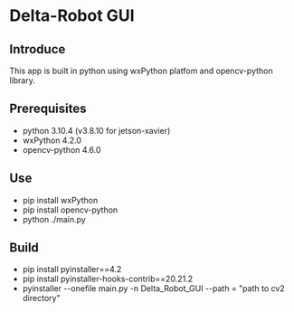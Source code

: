 # Delta-Robot GUI

## Introduce
This app is built in python using wxPython platfom and opencv-python library.

## Prerequisites
- python 3.10.4 (v3.8.10 for jetson-xavier)
- wxPython 4.2.0
- opencv-python 4.6.0


## Use
- pip install wxPython
- pip install opencv-python
- python ./main.py

## Build
- pip install pyinstaller==4.2
- pip install pyinstaller-hooks-contrib==20.21.2
- pyinstaller --onefile main.py -n Delta_Robot_GUI --path = "path to cv2 directory"



